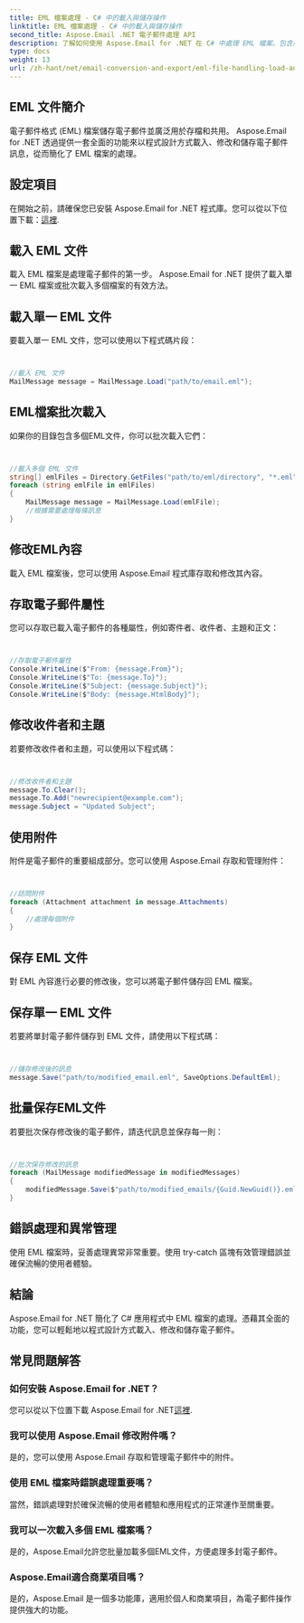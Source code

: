 ```yaml
---
title: EML 檔案處理 - C# 中的載入與儲存操作
linktitle: EML 檔案處理 - C# 中的載入與儲存操作
second_title: Aspose.Email .NET 電子郵件處理 API
description: 了解如何使用 Aspose.Email for .NET 在 C# 中處理 EML 檔案。包含用於載入、修改和保存電子郵件的程式碼範例的逐步指南。
type: docs
weight: 13
url: /zh-hant/net/email-conversion-and-export/eml-file-handling-load-and-save-operations-in-csharp/
---
```


## EML 文件簡介

電子郵件格式 (EML) 檔案儲存電子郵件並廣泛用於存檔和共用。 Aspose.Email for .NET 透過提供一套全面的功能來以程式設計方式載入、修改和儲存電子郵件訊息，從而簡化了 EML 檔案的處理。

## 設定項目

在開始之前，請確保您已安裝 Aspose.Email for .NET 程式庫。您可以從以下位置下載：[這裡](https://releases.aspose.com/email/net).

## 載入 EML 文件

載入 EML 檔案是處理電子郵件的第一步。 Aspose.Email for .NET 提供了載入單一 EML 檔案或批次載入多個檔案的有效方法。

## 載入單一 EML 文件

要載入單一 EML 文件，您可以使用以下程式碼片段：

```csharp


//載入 EML 文件
MailMessage message = MailMessage.Load("path/to/email.eml");
```

## EML檔案批次載入

如果你的目錄包含多個EML文件，你可以批次載入它們：

```csharp


//載入多個 EML 文件
string[] emlFiles = Directory.GetFiles("path/to/eml/directory", "*.eml");
foreach (string emlFile in emlFiles)
{
    MailMessage message = MailMessage.Load(emlFile);
    //根據需要處理每條訊息
}
```

## 修改EML內容

載入 EML 檔案後，您可以使用 Aspose.Email 程式庫存取和修改其內容。

## 存取電子郵件屬性

您可以存取已載入電子郵件的各種屬性，例如寄件者、收件者、主題和正文：

```csharp


//存取電子郵件屬性
Console.WriteLine($"From: {message.From}");
Console.WriteLine($"To: {message.To}");
Console.WriteLine($"Subject: {message.Subject}");
Console.WriteLine($"Body: {message.HtmlBody}");
```

## 修改收件者和主題

若要修改收件者和主題，可以使用以下程式碼：

```csharp


//修改收件者和主題
message.To.Clear();
message.To.Add("newrecipient@example.com");
message.Subject = "Updated Subject";
```

## 使用附件

附件是電子郵件的重要組成部分。您可以使用 Aspose.Email 存取和管理附件：

```csharp


//訪問附件
foreach (Attachment attachment in message.Attachments)
{
    //處理每個附件
}
```

## 保存 EML 文件

對 EML 內容進行必要的修改後，您可以將電子郵件儲存回 EML 檔案。

## 保存單一 EML 文件

若要將單封電子郵件儲存到 EML 文件，請使用以下程式碼：

```csharp


//儲存修改後的訊息
message.Save("path/to/modified_email.eml", SaveOptions.DefaultEml);
```

## 批量保存EML文件

若要批次保存修改後的電子郵件，請迭代訊息並保存每一則：

```csharp


//批次保存修改的訊息
foreach (MailMessage modifiedMessage in modifiedMessages)
{
    modifiedMessage.Save($"path/to/modified_emails/{Guid.NewGuid()}.eml", SaveOptions.DefaultEml);
}
```

## 錯誤處理和異常管理

使用 EML 檔案時，妥善處理異常非常重要。使用 try-catch 區塊有效管理錯誤並確保流暢的使用者體驗。

## 結論

Aspose.Email for .NET 簡化了 C# 應用程式中 EML 檔案的處理。憑藉其全面的功能，您可以輕鬆地以程式設計方式載入、修改和儲存電子郵件。

## 常見問題解答

### 如何安裝 Aspose.Email for .NET？

您可以從以下位置下載 Aspose.Email for .NET[這裡](https://releases.aspose.com/email/net).

### 我可以使用 Aspose.Email 修改附件嗎？

是的，您可以使用 Aspose.Email 存取和管理電子郵件中的附件。

### 使用 EML 檔案時錯誤處理重要嗎？

當然，錯誤處理對於確保流暢的使用者體驗和應用程式的正常運作至關重要。

### 我可以一次載入多個 EML 檔案嗎？

是的，Aspose.Email允許您批量加載多個EML文件，方便處理多封電子郵件。

### Aspose.Email適合商業項目嗎？

是的，Aspose.Email 是一個多功能庫，適用於個人和商業項目，為電子郵件操作提供強大的功能。